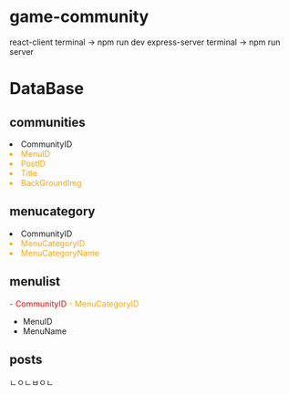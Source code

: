 # game-community

react-client
terminal -> npm run dev
express-server
terminal -> npm run server



# DataBase

## communities
<li style="color:red,font-weight:strong">CommunityID</li>
<li style="color:orange">MenuID</li>
<li style="color:orange">PostID</li>
<li style="color:orange">Title</li> 
<li style="color:orange">BackGroundImg</li> 

## menucategory
<li color="red">CommunityID</li>
<li style="color:orange">MenuCategoryID</li>
<li style="color:orange">MenuCategoryName</li>

## menulist
<span style="color:red">- CommunityID</span>
<span style="color:orange">- MenuCategoryID</span> 
- MenuID
- MenuName

## posts
ㄴㅇㄴㅂㅇㄴ

